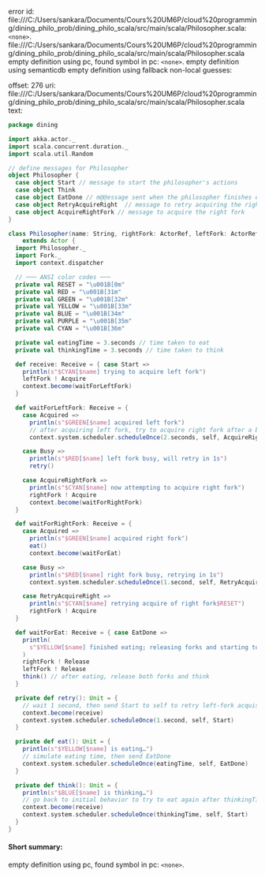 error id: file:///C:/Users/sankara/Documents/Cours%20UM6P/cloud%20programming/dining_philo_prob/dining_philo_scala/src/main/scala/Philosopher.scala:`<none>`.
file:///C:/Users/sankara/Documents/Cours%20UM6P/cloud%20programming/dining_philo_prob/dining_philo_scala/src/main/scala/Philosopher.scala
empty definition using pc, found symbol in pc: `<none>`.
empty definition using semanticdb
empty definition using fallback
non-local guesses:

offset: 276
uri: file:///C:/Users/sankara/Documents/Cours%20UM6P/cloud%20programming/dining_philo_prob/dining_philo_scala/src/main/scala/Philosopher.scala
text:
```scala
package dining

import akka.actor._
import scala.concurrent.duration._
import scala.util.Random

// define messages for Philosopher
object Philosopher {
  case object Start // message to start the philosopher's actions
  case object Think 
  case object EatDone // m@@essage sent when the philosopher finishes eating
  case object RetryAcquireRight  // message to retry acquiring the right fork
  case object AcquireRightFork // message to acquire the right fork
}

class Philosopher(name: String, rightFork: ActorRef, leftFork: ActorRef)
    extends Actor {
  import Philosopher._
  import Fork._
  import context.dispatcher

  // ─── ANSI color codes ───
  private val RESET = "\u001B[0m"
  private val RED = "\u001B[31m"
  private val GREEN = "\u001B[32m"
  private val YELLOW = "\u001B[33m"
  private val BLUE = "\u001B[34m"
  private val PURPLE = "\u001B[35m"
  private val CYAN = "\u001B[36m"

  private val eatingTime = 3.seconds // time taken to eat
  private val thinkingTime = 3.seconds // time taken to think

  def receive: Receive = { case Start =>
    println(s"$CYAN[$name] trying to acquire left fork")
    leftFork ! Acquire
    context.become(waitForLeftFork)
  }

  def waitForLeftFork: Receive = {
    case Acquired =>
      println(s"$GREEN[$name] acquired left fork")
      // after acquiring left fork, try to acquire right fork after a brief “thinking” delay
      context.system.scheduler.scheduleOnce(2.seconds, self, AcquireRightFork)

    case Busy =>
      println(s"$RED[$name] left fork busy, will retry in 1s")
      retry()

    case AcquireRightFork =>
      println(s"$CYAN[$name] now attempting to acquire right fork")
      rightFork ! Acquire
      context.become(waitForRightFork)
  }

  def waitForRightFork: Receive = {
    case Acquired =>
      println(s"$GREEN[$name] acquired right fork")
      eat()
      context.become(waitForEat)

    case Busy =>
      println(s"$RED[$name] right fork busy, retrying in 1s")
      context.system.scheduler.scheduleOnce(1.second, self, RetryAcquireRight)

    case RetryAcquireRight =>
      println(s"$CYAN[$name] retrying acquire of right fork$RESET")
      rightFork ! Acquire
  }

  def waitForEat: Receive = { case EatDone =>
    println(
      s"$YELLOW[$name] finished eating; releasing forks and starting to think"
    )
    rightFork ! Release
    leftFork ! Release
    think() // after eating, release both forks and think
  }

  private def retry(): Unit = {
    // wait 1 second, then send Start to self to retry left‐fork acquisition
    context.become(receive)
    context.system.scheduler.scheduleOnce(1.second, self, Start)
  }

  private def eat(): Unit = {
    println(s"$YELLOW[$name] is eating…")
    // simulate eating time, then send EatDone
    context.system.scheduler.scheduleOnce(eatingTime, self, EatDone)
  }

  private def think(): Unit = {
    println(s"$BLUE[$name] is thinking…")
    // go back to initial behavior to try to eat again after thinkingTime
    context.become(receive)
    context.system.scheduler.scheduleOnce(thinkingTime, self, Start)
  }
}

```


#### Short summary: 

empty definition using pc, found symbol in pc: `<none>`.